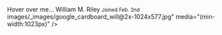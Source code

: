 <stellar-button block>
	Hover over me...
	<stellar-tooltip>
		<stellar-avatar name="William M. Riley" size="tiny" class="mr2"></stellar-avatar>
		<span>
			William M. Riley
			<small class="db o-70">Joined Feb. 2nd</small>
		</span>
	</stellar-tooltip>
</stellar-button>
images/_images/google_cardboard_will@2x-1024x577.jpg" media="(min-width:1023px)" />
	<source srcset="./global/images/_images/google_cardboard_will@2x-1024x577.jpg" media="(max-width:640px) and (min-device-pixel-ratio: 2)" />
	<source srcset="./global/images/_images/google_cardboard_will@2x-640x361.jpg" media="(max-width:640px)" />
</stellar-image>
